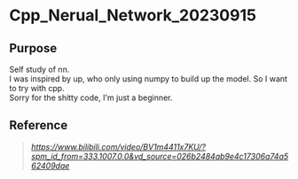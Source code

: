 # Cpp_Nerual_Network_20230915
## Purpose
Self study of nn.\
I was inspired by up, who only using numpy to build up the model. So I want to try with cpp.\
Sorry for the shitty code, I'm just a beginner.
## Reference
> _https://www.bilibili.com/video/BV1m4411x7KU/?spm_id_from=333.1007.0.0&vd_source=026b2484ab9e4c17306a74a562409dae_
